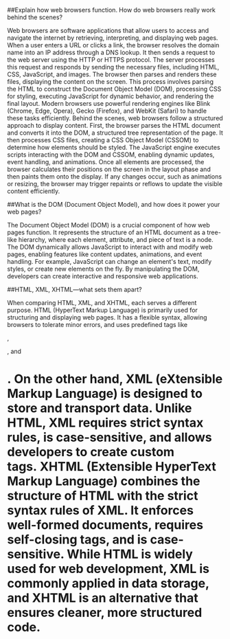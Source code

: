 ##Explain how web browsers function. How do web browsers really work behind the scenes?

Web browsers are software applications that allow users to access and navigate the internet by retrieving, interpreting, and displaying web pages. When a user enters a URL or clicks a link, the browser resolves the domain name into an IP address through a DNS lookup. It then sends a request to the web server using the HTTP or HTTPS protocol. The server processes this request and responds by sending the necessary files, including HTML, CSS, JavaScript, and images. The browser then parses and renders these files, displaying the content on the screen. This process involves parsing the HTML to construct the Document Object Model (DOM), processing CSS for styling, executing JavaScript for dynamic behavior, and rendering the final layout. Modern browsers use powerful rendering engines like Blink (Chrome, Edge, Opera), Gecko (Firefox), and WebKit (Safari) to handle these tasks efficiently. Behind the scenes, web browsers follow a structured approach to display content. First, the browser parses the HTML document and converts it into the DOM, a structured tree representation of the page. It then processes CSS files, creating a CSS Object Model (CSSOM) to determine how elements should be styled. The JavaScript engine executes scripts interacting with the DOM and CSSOM, enabling dynamic updates, event handling, and animations. Once all elements are processed, the browser calculates their positions on the screen in the layout phase and then paints them onto the display. If any changes occur, such as animations or resizing, the browser may trigger repaints or reflows to update the visible content efficiently.

##What is the DOM (Document Object Model), and how does it power your web pages? 

The Document Object Model (DOM) is a crucial component of how web pages function. It represents the structure of an HTML document as a tree-like hierarchy, where each element, attribute, and piece of text is a node. The DOM dynamically allows JavaScript to interact with and modify web pages, enabling features like content updates, animations, and event handling. For example, JavaScript can change an element's text, modify styles, or create new elements on the fly. By manipulating the DOM, developers can create interactive and responsive web applications.

##HTML, XML, XHTML—what sets them apart?

When comparing HTML, XML, and XHTML, each serves a different purpose. HTML (HyperText Markup Language) is primarily used for structuring and displaying web pages. It has a flexible syntax, allowing browsers to tolerate minor errors, and uses predefined tags like <p>, <div>, and <h1>. On the other hand, XML (eXtensible Markup Language) is designed to store and transport data. Unlike HTML, XML requires strict syntax rules, is case-sensitive, and allows developers to create custom tags. XHTML (Extensible HyperText Markup Language) combines the structure of HTML with the strict syntax rules of XML. It enforces well-formed documents, requires self-closing tags, and is case-sensitive. While HTML is widely used for web development, XML is commonly applied in data storage, and XHTML is an alternative that ensures cleaner, more structured code.


